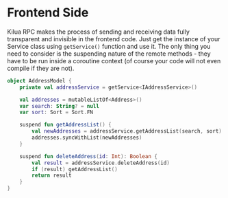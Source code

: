 # Frontend Side

Kilua RPC makes the process of sending and receiving data fully transparent and invisible in the frontend code. Just get the instance of your Service class using `getService()` function and use it. The only thing you need to consider is  the suspending nature of the remote methods - they have to be run inside a coroutine context (of course your code will not even compile if they are not).

```kotlin
object AddressModel {
    private val addressService = getService<IAddressService>()

    val addresses = mutableListOf<Address>()
    var search: String? = null
    var sort: Sort = Sort.FN

    suspend fun getAddressList() {
        val newAddresses = addressService.getAddressList(search, sort)
        addresses.syncWithList(newAddresses)
    }

    suspend fun deleteAddress(id: Int): Boolean {
        val result = addressService.deleteAddress(id)
        if (result) getAddressList()
        return result
    }
}   
```

&#x20;



